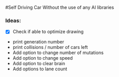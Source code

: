 #Self Driving Car
Without the use of any AI libraries

### Ideas:
- [X] Check if able to optimize drawing
- print generation number
- print collisions / number of cars left
- Add option to change number of mutations
- Add option to change speed
- Add option to clear brain
- Add options to lane count

